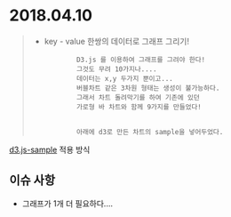 # 2018.04.10

> - key - value 한쌍의 데이터로 그래프 그리기!
> 			
> 				D3.js 를 이용하여 그래프를 그려야 한다!
> 				그것도 무려 10가지나....
> 				데이터는 x,y 두가지 뿐이고...
> 				버블차트 같은 3차원 형태는 생성이 불가능하다.
> 				그래서 차트 돌려막기를 하여 기존에 있던 
> 				가로형 바 차트와 함께 9가지를 만들었다!
> 
> 
> 				아래에 d3로 만든 차트의 sample을 넣어두었다.
>
>
>
[d3.js-sample][] 적용 방식

[d3.js-sample]: https://github.com/minw1540/TIL/tree/master/D3

## 이슈 사항

- 그래프가 1개 더 필요하다....
